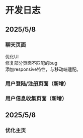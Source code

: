 # 开发日志
## 2025/5/8 
### 聊天页面 
优化UI <br>
修复部分页面不匹配的bug <br>
添加responsive特性，与移动端适配。<br>
### 用户登陆/注册页面（新增）
### 用户信息收集页面（新增）
## 2025/5/8 
### 优化主页